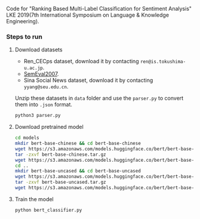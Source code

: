 Code for "Ranking Based Multi-Label Classification for Sentiment Analysis" LKE 2019(7th International Symposium on Language & Knowledge Engineering).

### Steps to run

1. Download datasets

   * Ren_CECps dataset, download it by contacting `ren@is.tokushima-u.ac.jp`.
   * [SemEval2007](https://web.eecs.umich.edu/~mihalcea/affectivetext/).
   * Sina Social News dataset, download it by contacting `yyang@seu.edu.cn`.

   Unzip these datasets in `data` folder and use the `parser.py` to convert them into `.json` format.

   ```bash
   python3 parser.py
   ```

2. Download pretrained model

   ```bash
   cd models
   mkdir bert-base-chinese && cd bert-base-chinese
   wget https://s3.amazonaws.com/models.huggingface.co/bert/bert-base-chinese.tar.gz
   tar -zxvf bert-base-chinese.tar.gz
   wget https://s3.amazonaws.com/models.huggingface.co/bert/bert-base-chinese-vocab.txt
   cd ..
   mkdir bert-base-uncased && cd bert-base-uncased
   wget https://s3.amazonaws.com/models.huggingface.co/bert/bert-base-uncased.tar.gz
   tar -zxvf bert-base-uncased.tar.gz
   wget https://s3.amazonaws.com/models.huggingface.co/bert/bert-base-uncased-vocab.txt
   ```

3. Train the model

   ```bash
   python bert_classifier.py
   ```

   
